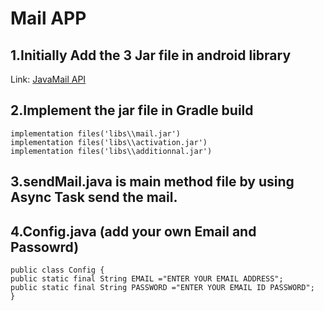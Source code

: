 # Mail APP
## 1.Initially Add the 3 Jar file in android library
Link: [JavaMail API](https://code.google.com/archive/p/javamail-android/downloads"MailAPI")

## 2.Implement the jar file in Gradle build 

    implementation files('libs\\mail.jar')
    implementation files('libs\\activation.jar')
    implementation files('libs\\additionnal.jar')
    
## 3.sendMail.java is main method file by using Async Task send the mail.

## 4.Config.java (add your own Email and Passowrd)

    public class Config {
    public static final String EMAIL ="ENTER YOUR EMAIL ADDRESS";
    public static final String PASSWORD ="ENTER YOUR EMAIL ID PASSWORD";
    }
